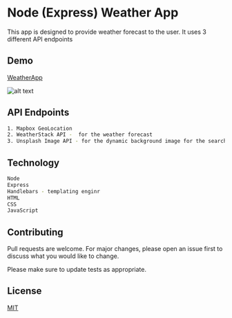 # Node (Express) Weather App

This app is designed to provide weather forecast to the user. It uses 3 different API endpoints

## Demo
[WeatherApp](https://yonas-weather-app.herokuapp.com/)

![alt text](https://yonas-weather-app.herokuapp.com/images/screenshot.png)


## API Endpoints

```bash
1. Mapbox GeoLocation 
2. WeatherStack API -  for the weather forecast
3. Unsplash Image API - for the dynamic background image for the searched location
```

## Technology

```bash
Node
Express
Handlebars - templating enginr
HTML
CSS
JavaScript
```

## Contributing
Pull requests are welcome. For major changes, please open an issue first to discuss what you would like to change.

Please make sure to update tests as appropriate.

## License
[MIT](https://choosealicense.com/licenses/mit/)